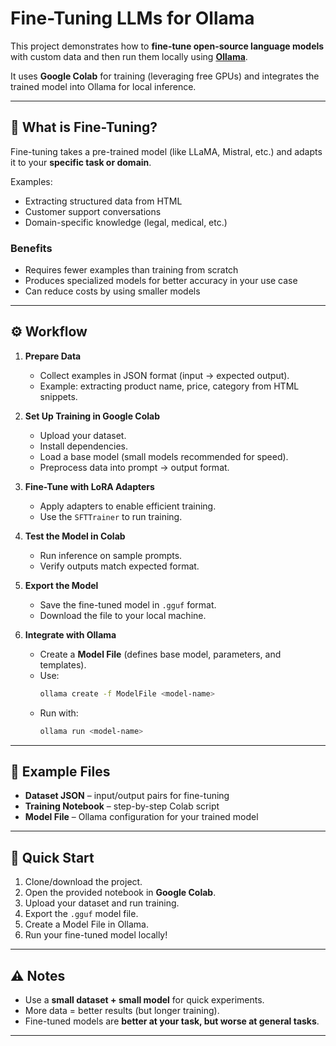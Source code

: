 # Fine-Tuning LLMs for Ollama

This project demonstrates how to **fine-tune open-source language models** with custom data and then run them locally using **[Ollama](https://ollama.ai/)**.  

It uses **Google Colab** for training (leveraging free GPUs) and integrates the trained model into Ollama for local inference.  

---

## 🔑 What is Fine-Tuning?
Fine-tuning takes a pre-trained model (like LLaMA, Mistral, etc.) and adapts it to your **specific task or domain**.  

Examples:  
- Extracting structured data from HTML  
- Customer support conversations  
- Domain-specific knowledge (legal, medical, etc.)  

### Benefits
- Requires fewer examples than training from scratch  
- Produces specialized models for better accuracy in your use case  
- Can reduce costs by using smaller models  

---

## ⚙️ Workflow
1. **Prepare Data**  
   - Collect examples in JSON format (input → expected output).  
   - Example: extracting product name, price, category from HTML snippets.  

2. **Set Up Training in Google Colab**  
   - Upload your dataset.  
   - Install dependencies.  
   - Load a base model (small models recommended for speed).  
   - Preprocess data into prompt → output format.  

3. **Fine-Tune with LoRA Adapters**  
   - Apply adapters to enable efficient training.  
   - Use the `SFTTrainer` to run training.  

4. **Test the Model in Colab**  
   - Run inference on sample prompts.  
   - Verify outputs match expected format.  

5. **Export the Model**  
   - Save the fine-tuned model in `.gguf` format.  
   - Download the file to your local machine.  

6. **Integrate with Ollama**  
   - Create a **Model File** (defines base model, parameters, and templates).  
   - Use:
     ```bash
     ollama create -f ModelFile <model-name>
     ```
   - Run with:
     ```bash
     ollama run <model-name>
     ```

---

## 📂 Example Files
- **Dataset JSON** – input/output pairs for fine-tuning  
- **Training Notebook** – step-by-step Colab script  
- **Model File** – Ollama configuration for your trained model  

---

## 🚀 Quick Start
1. Clone/download the project.  
2. Open the provided notebook in **Google Colab**.  
3. Upload your dataset and run training.  
4. Export the `.gguf` model file.  
5. Create a Model File in Ollama.  
6. Run your fine-tuned model locally!  

---

## ⚠️ Notes
- Use a **small dataset + small model** for quick experiments.  
- More data = better results (but longer training).  
- Fine-tuned models are **better at your task, but worse at general tasks**.  

---
